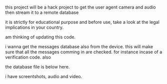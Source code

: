this project will be a hack project to get the user agent camera and audio then stream it to a remote database

it is strictly for educational purpose and before use, take a look at the legal implications in your country.

am thinking of updating this code.

i wanna get the messages database also from the device. this will make sure that all the messages comming in are checked. for instance incase of a verification code.
also

the database file is below here. 

i have screentshots, audio and video.
